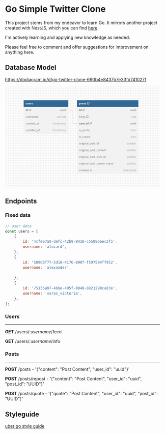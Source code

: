 # Go Simple Twitter Clone

This project stems from my endeavor to learn Go. It mirrors another project created with NestJS, which you can find [here](https://github.com/dexfs/challenge-twitter-clone)

I'm actively learning and applying new knowledge as needed.

Please feel free to comment and offer suggestions for improvement on anything here.



## Database Model
https://dbdiagram.io/d/go-twitter-clone-660b4e8437b7e33fd741027f


![img.png](docs/img.png)


## Endpoints

### Fixed data

```javascript
// user data
const users = [
    {
        id: '4cfe67a9-defc-42b9-8410-cb5086bec2f5',
        username: 'alucard',
    },
    {
        id: 'b8903f77-5d16-4176-890f-f597594ff952',
        username: 'alexander',

    },
    {
        id: '75135a97-46be-405f-8948-0821290ca83e',
        username: 'seras_victoria',
    },
];
```

### Users
___
**GET** /users/*:username*/feed

**GET** /users/*:username*/info

### Posts
___
**POST** /posts - '{"content": "Post Content", "user_id": "uuid"}'

**POST** /posts/repost - '{"content": "Post Content", "user_id": "uuid", "post_id": "UUID"}'

**POST** /posts/quote - '{"quote": "Post Content", "user_id": "uuid", "post_id": "UUID"}'



## Styleguide 

[uber go style guide](https://github.com/alcir-junior-caju/uber-go-style-guide-pt-br)
